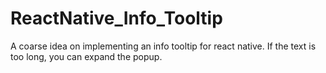 # ReactNative_Info_Tooltip
A coarse idea on implementing an info tooltip for react native. If the text is too long, you can expand the popup.
